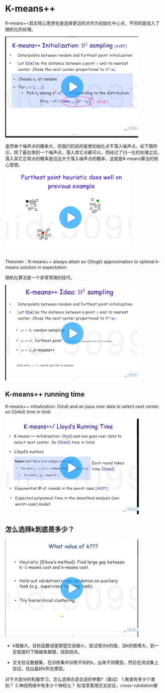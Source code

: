 # K-means++

K-means++其实核心思想也是选择更远的点作为初始化中心点，不同的是加入了随机化的处理。

![](https://github.com/bobkentt/Learning-machine-from-scratch-pic/blob/master/alg_base/pic/clustering2/1.jpeg)

虽然单个噪声点的概率大，但我们的目的是使初始化点不落入噪声点，如下图所示，除了最右侧的一个噪声点，落入其它点都可以，而经过了归一化的处理之后，落入其它正常点的概率是远远大于落入噪声点的概率，这就是K-means算法的核心思想。

![](https://github.com/bobkentt/Learning-machine-from-scratch-pic/blob/master/alg_base/pic/clustering/14.png)

Theorem：K-means++ always attain an O(logk) approximation to optimal k-means solution in expectation.

随机化算法是一个非常常用的技巧，

![](https://github.com/bobkentt/Learning-machine-from-scratch-pic/blob/master/alg_base/pic/clustering2/2.jpeg)

## K-means++ running time

K-means++ initialization: O(nd) and an pass over data to
select next center. so O(nkd) time in total.

![](https://github.com/bobkentt/Learning-machine-from-scratch-pic/blob/master/alg_base/pic/clustering2/3.jpeg)

## 怎么选择k到底是多少？

![](https://github.com/bobkentt/Learning-machine-from-scratch-pic/blob/master/alg_base/pic/clustering2/4.jpeg)

* k值越大，目标函数误差期望应该越小，尝试增大k的值，当k的值增大，到一定程度时下降越来越慢，找到拐点。

* 交叉验证数据集，在训练集中训练不同的k，出来不同模型。然后在测试集上验证，找出最好k所在模型。

对于大部分的机器学习，怎么选择合适合适的参数?（面试）
1.聚类有多少个类别？
2.神经网络中有多少个神经元？
标准答案用交叉验证，cross-validation做

